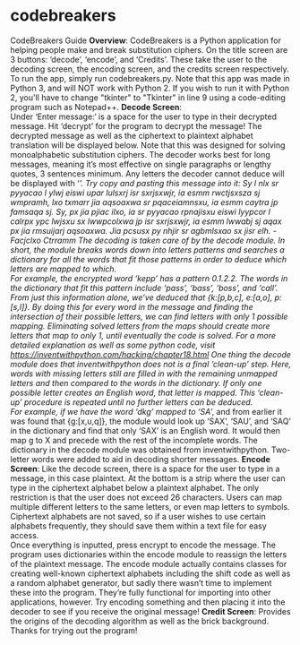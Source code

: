 # codebreakers

CodeBreakers Guide 
**Overview**: 
CodeBreakers is a Python application for helping people make and break substitution ciphers. On the title screen are 3 buttons: ‘decode’,  ‘encode’, and ‘Credits’. These take the user to the decoding screen, the encoding screen, and the credits screen respectively. 
To run the app, simply run codebreakers.py. Note that this app was made in Python 3, and will NOT work with Python 2. If you wish to run it with Python 2, you'll have to change "tkinter" to "Tkinter" in line 9 using a code-editing program such as Notepad++.
**Decode Screen**:  
Under ‘Enter message:‘  is a space for the user to type in their decrypted message. Hit ‘decrypt’ for the program to decrypt the message! The decrypted message as well as the ciphertext to plaintext alphabet translation will be displayed below. 
Note that this was designed for solving monoalphabetic substitution ciphers. The decoder works best for long messages, meaning it’s most effective on single paragraphs or lengthy quotes, 3 sentences minimum. Any letters the decoder cannot deduce will be displayed with ‘_’. 
Try copy and pasting this message into it: 
Sy l nlx sr pyyacao l ylwj eiswi upar lulsxrj isr sxrjsxwjr, ia esmm rwctjsxsza sj wmpramh, lxo txmarr jia aqsoaxwa sr pqaceiamnsxu, ia esmm caytra jp famsaqa sj. Sy, px jia pjiac ilxo, ia sr pyyacao rpnajisxu eiswi lyypcor l calrpx ypc lwjsxu sx lwwpcolxwa jp isr sxrjsxwjr, ia esmm lwwabj sj aqax px jia rmsuijarj aqsoaxwa. Jia pcsusx py nhjir sr agbmlsxao sx jisr elh. -Facjclxo Ctrramm 
The decoding is taken care of by the decode module. In short, the module breaks words down into letters patterns and searches a dictionary for all the words that fit those patterns in order to deduce which letters are mapped to which.  
For example, the encrypted word ‘kepp’ has a pattern 0.1.2.2. The words in the dictionary that fit this pattern include ‘pass’, ‘bass’, ‘boss’, and ‘call’. From just this information alone, we’ve deduced that {k:[p,b,c], e:[a,o], p:[s,l]}. By doing this for every word in the message and finding the intersection of their possible letters, we can find letters with only 1 possible mapping. Eliminating solved letters from the maps should create more letters that map to only 1, until 
eventually the code is solved. For a more detailed explanation as well as some python code, visit https://inventwithpython.com/hacking/chapter18.html 
One thing the decode module does that inventwithpython does not is a final ‘clean-up’ step. Here, words with missing letters still are filled in with the remaining unmapped letters and then compared to the words in the dictionary. If only one possible letter creates an English word, that letter is mapped. This ‘clean-up’ procedure is repeated until no further letters can be deduced.  
For example, if we have the word ‘dkg’ mapped to ‘SA_’, and from earlier it was found that {g:[x,u,q]}, the module would look up ‘SAX’, ‘SAU’, and ‘SAQ’ in the dictionary and find that only ‘SAX’ is an English word. It would then map g to X and precede with the rest of the incomplete words. 
The dictionary in the decode module was obtained from inventwithpython. Two-letter words were added to aid in decoding shorter messages. 
**Encode Screen**: 
Like the decode screen, there is a space for the user to type in a message, in this case plaintext. At the bottom is a strip where the user can type in the ciphertext alphabet below a plaintext alphabet. The only restriction is that the user does not exceed 26 characters. Users can map multiple different letters to the same letters, or even map letters to symbols. Ciphertext alphabets are not saved, so if a user wishes to use certain alphabets frequently, they should save them within a text file for easy access.  
Once everything is inputted, press encrypt to encode the message. The program uses dictionaries within the encode module to reassign the letters of the plaintext message. The encode module actually contains classes for creating well-known ciphertext alphabets including the shift code as well as a random alphabet generator, but sadly there wasn’t time to implement these into the program. They’re fully functional for importing into other applications, however. 
Try encoding something and then placing it into the decoder to see if you receive the original message! 
**Credit Screen**: 
Provides the origins of the decoding algorithm as well as the brick background. Thanks for trying out the program! 
